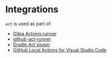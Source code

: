 # Integrations

`act` is used as part of:

- [Gitea Actions runner](https://gitea.com/gitea/act_runner)
- [github-act-runner](https://github.com/ChristopherHX/github-act-runner)
- [Gradle Act plugin](https://github.com/pshevche/gradle-act-plugin)
- [GitHub Local Actions for Visual Studio Code](https://marketplace.visualstudio.com/items?itemName=SanjulaGanepola.github-local-actions)
